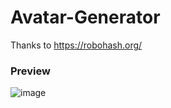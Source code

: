 # Avatar-Generator
Thanks to https://robohash.org/

### Preview
![image](https://user-images.githubusercontent.com/77002111/199265335-96076005-8034-447a-8793-490cf527c784.png)
